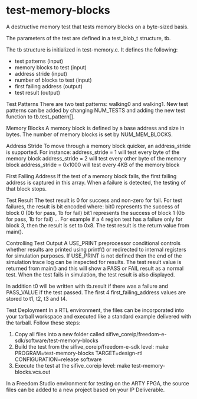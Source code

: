 # test-memory-blocks 

A destructive memory test that tests memory blocks on a byte-sized basis.

The parameters of the test are defined in a test_blob_t structure, tb.

The tb structure is initialized in test-memory.c.  It defines the following:
 * test patterns (input)
 * memory blocks to test (input)
 * address stride (input)
 * number of blocks to test (input)
 * first failing address (output) 
 * test result (output)

Test Patterns
There are two test patterns:  walking0 and walking1. 
New test patterns can be added by changing NUM_TESTS and adding the new
test function to tb.test_pattern[]. 

Memory Blocks 
A memory block is defined by a base address and size in bytes. 
The number of memory blocks is set by NUM_MEM_BLOCKS. 

Address Stride
To move through a memory block quicker, an address_stride is supported. For instance:
 address_stride = 1 will test every byte of the memory block
 address_stride = 2 will test every other byte of the memory block 
 address_stride = 0x1000 will test every 4KB of the memory block
 
First Failing Address
If the test of a memory block fails, the first failing address is captured in this array.
When a failure is detected, the testing of that block stops. 

Test Result
The test result is 0 for success and non-zero for fail.  For test failures, the 
result is bit encoded where:
 bit0 represents the success of block 0 (0b for pass, 1b for fail)
 bit1 represents the success of block 1 (0b for pass, 1b for fail)
 ...
For example if a 4 region test has a failure only for block 3, then the
result is set to 0x8.  The test result is the return value from main(). 

Controlling Test Output
A USE_PRINT preprocessor conditional controls whether results are printed using printf()
or redirected to internal registers for simulation purposes.  If USE_PRINT is not defined
then the end of the simulation trace log can be inspected for results.  The test result
value is returned from main() and this will show a PASS or FAIL result as a normal test. 
When the test fails in simulation, the test result is also displayed.

In addition t0 will be written with tb.result if there was a failure and PASS_VALUE if
the test passed.  The first 4 first_failing_address values are stored to
t1, t2, t3 and t4.

Test Deployment
In a RTL environment, the files can be incorporated into your tarball workspace and 
executed like a standard example delivered with the tarball.  Follow these steps:
1) Copy all files into a new folder called sifive_coreip/freedom-e-sdk/software/test-memory-blocks
2) Build the test from the sifive_coreip/freedom-e-sdk level:
   make PROGRAM=test-memory-blocks TARGET=design-rtl CONFIGURATION=release software
3) Execute the test at the sifive_coreip level:
   make test-memory-blocks.vcs.out 

In a Freedom Studio environment for testing on the ARTY FPGA, the source files can be added to 
a new project based on your IP Deliverable.






